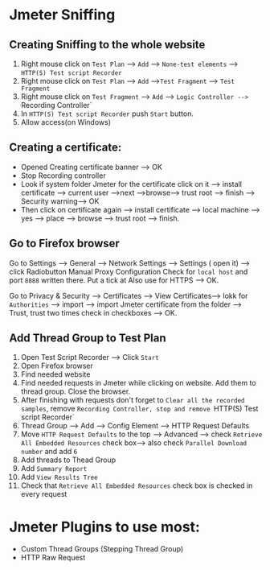 # Jmeter Sniffing
## Creating Sniffing to the whole website
1. Right mouse click on `Test Plan` --> `Add` --> `None-test elements` --> `HTTP(S) Test script Recorder` 
2. Right mouse click on `Test Plan` --> `Add` -->`Test Fragment` --> `Test Fragment`
3. Right mouse click on `Test Fragment` --> `Add` --> `Logic Controller --> `Recording Controller`
4. In  `HTTP(S) Test script Recorder` push `Start` button.
5. Allow access(on Windows)
## Creating a certificate:
+ Opened Creating certificate banner --> OK
+ Stop Recording controller
+ Look if system folder Jmeter for the certificate click on it   --> install certificate --> current user -->next -->browse--> trust root  --> finish --> Security warning--> OK
+ Then click on certificate again   --> install certificate --> local machine --> yes --> place --> browse --> trust root --> finish.
## Go to Firefox browser
Go to Settings --> General --> Network Settings --> Settings ( open it) --> click Radiobutton Manual Proxy Configuration Check for `local host` and port `8888` written there. Put a tick at Also use for HTTPS  --> OK.

Go to Privacy & Security --> Certificates --> View Certificates--> lokk for `Authorities` --> import --> import Jmeter certificate from the folder --> Trust, trust two times check in checkboxes --> OK.
## Add Thread Group to Test Plan
1. Open Test Script Recorder --> Click `Start`
2. Open Firefox browser
3. Find needed website
4. Find needed requests in Jmeter while clicking on website. Add them to thread group. Close the browser.
5. After finishing with requests don't forget to `Clear all the recorded samples`, remove `Recording Controller, stop and remove `HTTP(S) Test script Recorder`
6. Thread Group --> Add --> Config Element --> HTTP Request Defaults
7. Move  `HTTP Request Defaults` to the top --> Advanced --> check `Retrieve All Embedded Resources` check box--> also check `Parallel Download number` and add `6`
8. Add threads to Thead Group
9. Add `Summary Report`
10. Add `View Results Tree`
11. Check that `Retrieve All Embedded Resources` check box is checked in every request
# Jmeter Plugins to use most:
+ Custom Thread Groups (Stepping Thread Group)
+ HTTP Raw Request
  
